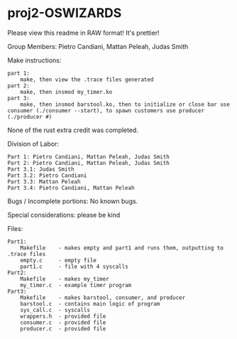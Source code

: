 # proj2-OSWIZARDS
Please view this readme in RAW format! It's prettier!

Group Members: Pietro Candiani, Mattan Peleah, Judas Smith

Make instructions:

    part 1:
        make, then view the .trace files generated
    part 2:
        make, then insmod my_timer.ko
    part 3: 
        make, then insmod barstool.ko, then to initialize or close bar use consumer (./consumer --start), to spawn customers use producer (./producer #)
    
None of the rust extra credit was completed. 

Division of Labor:

    Part 1: Pietro Candiani, Mattan Peleah, Judas Smith
    Part 2: Pietro Candiani, Mattan Peleah, Judas Smith
    Part 3.1: Judas Smith
    Part 3.2: Pietro Candiani
    Part 3.3: Mattan Peleah
    Part 3.4: Pietro Candiani, Mattan Peleah


Bugs / Incomplete portions:
    No known bugs.

Special considerations:
    please be kind

Files:

    Part1:
        Makefile    - makes empty and part1 and runs them, outputting to .trace files
        empty.c     - empty file 
        part1.c     - file with 4 syscalls
    Part2:
        Makefile    - makes my_timer
        my_timer.c  - example timer program
    Part3:
        Makefile    - makes barstool, consumer, and producer
        barstool.c  - contains main logic of program
        sys_call.c  - syscalls
        wrappers.h  - provided file
        consumer.c  - provided file
        producer.c  - provided file
